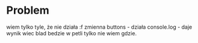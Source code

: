 # Problem
wiem tylko tyle, że nie działa :f 
zmienna buttons - działa
console.log - daje wynik
wiec blad bedzie w petli tylko nie wiem gdzie.
